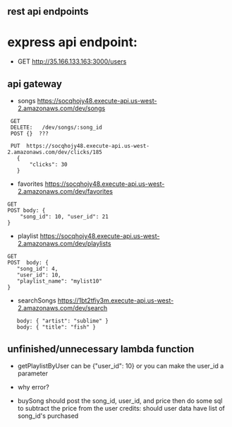 ## rest api endpoints

# express api endpoint:
* GET  http://35.166.133.163:3000/users


## api gateway
*  songs   https://socqhojy48.execute-api.us-west-2.amazonaws.com/dev/songs
```
 GET
 DELETE:   /dev/songs/:song_id    
 POST {}  ???

 PUT  https://socqhojy48.execute-api.us-west-2.amazonaws.com/dev/clicks/185
   {
       "clicks": 30
   }
```
-  favorites  https://socqhojy48.execute-api.us-west-2.amazonaws.com/dev/favorites
  
```
GET
POST body: {
    "song_id": 10, "user_id": 21
}
```

-  playlist  https://socqhojy48.execute-api.us-west-2.amazonaws.com/dev/playlists
  
```
GET
POST  body: {
   "song_id": 4,
   "user_id": 10,
   "playlist_name": "mylist10"   
}
```

- searchSongs   https://1bt2tfiy3m.execute-api.us-west-2.amazonaws.com/dev/search
```
   body: { "artist": "sublime" }  
   body: { "title": "fish" } 
```



## unfinished/unnecessary lambda function

- getPlaylistByUser can be {"user_id": 10} or you can make the user_id a parameter
- why error? 


- buySong should post the song_id, user_id, and price then do some sql to subtract the price from the user credits: should user data have list of song_id's purchased

